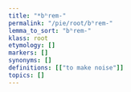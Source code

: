 ```yaml
---
title: "*bʰrem-"
permalink: "/pie/root/bʰrem-"
lemma_to_sort: "bʰrem-"
klass: root
etymology: []
markers: []
synonyms: []
definitions: [["to make noise"]]
topics: []
---
```

